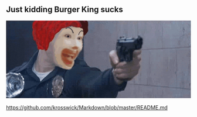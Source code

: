 ## Just kidding Burger King sucks

![](image/bk.gif)

https://github.com/krosswick/Markdown/blob/master/README.md
